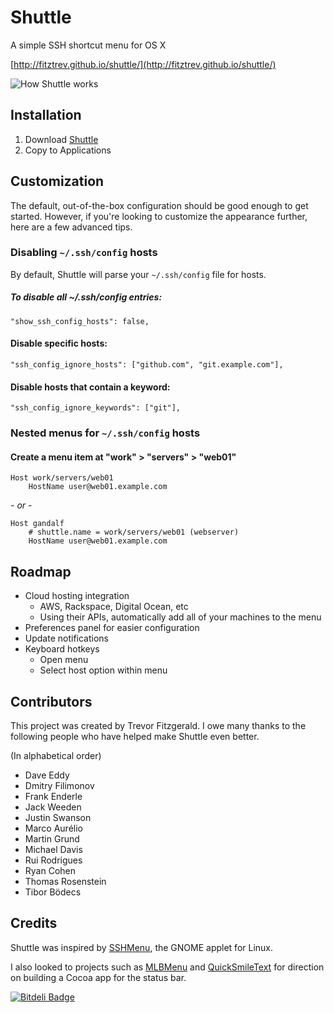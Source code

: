 # Shuttle

A simple SSH shortcut menu for OS X

[http://fitztrev.github.io/shuttle/](http://fitztrev.github.io/shuttle/)

![How Shuttle works](https://raw.github.com/fitztrev/shuttle/gh-pages/img/how-shuttle-works.gif)

## Installation

1. Download [Shuttle](http://fitztrev.github.io/shuttle/)
2. Copy to Applications

## Customization

The default, out-of-the-box configuration should be good enough to get started. However, if you're looking to customize the appearance further, here are a few advanced tips.

### Disabling `~/.ssh/config` hosts

By default, Shuttle will parse your `~/.ssh/config` file for hosts.

##### To disable all ~/.ssh/config entries:

```
"show_ssh_config_hosts": false,
```

#### Disable specific hosts:

```
"ssh_config_ignore_hosts": ["github.com", "git.example.com"],
```

#### Disable hosts that contain a keyword:

```
"ssh_config_ignore_keywords": ["git"],
```

### Nested menus for `~/.ssh/config` hosts

#### Create a menu item at "work" > "servers" > "web01"

```
Host work/servers/web01
	HostName user@web01.example.com
```
\- *or* -

```
Host gandalf
	# shuttle.name = work/servers/web01 (webserver)
	HostName user@web01.example.com
```


## Roadmap

* Cloud hosting integration
  * AWS, Rackspace, Digital Ocean, etc
  * Using their APIs, automatically add all of your machines to the menu
* Preferences panel for easier configuration
* Update notifications
* Keyboard hotkeys
  * Open menu
  * Select host option within menu

## Contributors

This project was created by Trevor Fitzgerald. I owe many thanks to the following people who have helped make Shuttle even better.

(In alphabetical order)

* Dave Eddy
* Dmitry Filimonov
* Frank Enderle
* Jack Weeden
* Justin Swanson
* Marco Aurélio
* Martin Grund
* Michael Davis
* Rui Rodrigues
* Ryan Cohen
* Thomas Rosenstein
* Tibor Bödecs

## Credits

Shuttle was inspired by [SSHMenu](http://sshmenu.sourceforge.net/), the GNOME applet for Linux.

I also looked to projects such as [MLBMenu](https://github.com/markolson/MLB-Menu) and [QuickSmileText](https://github.com/scturtle/QuickSmileText) for direction on building a Cocoa app for the status bar.


[![Bitdeli Badge](https://d2weczhvl823v0.cloudfront.net/fitztrev/shuttle/trend.png)](https://bitdeli.com/free "Bitdeli Badge")

